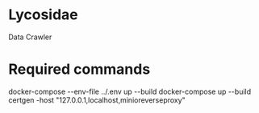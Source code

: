 # Lycosidae
Data Crawler

# Required commands
docker-compose --env-file ../.env up --build
docker-compose up --build
certgen -host "127.0.0.1,localhost,minioreverseproxy"